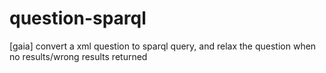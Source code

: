 # question-sparql
[gaia] convert a xml question to sparql query, and relax the question when no results/wrong results returned

